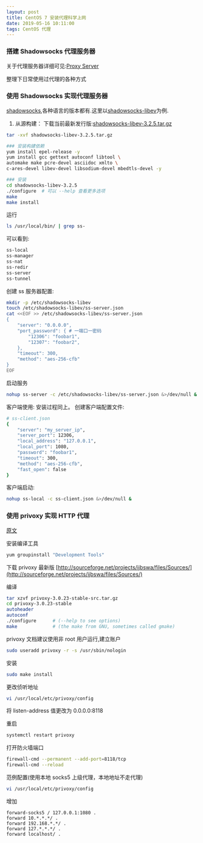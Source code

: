 ```yaml
---
layout: post
title: CentOS 7 安装代理科学上网
date: 2019-05-16 10:11:00
tags: CentOS 代理
---
```


### 搭建 Shadowsocks 代理服务器

关于代理服务器详细可见:[Proxy Server](https://en.wikipedia.org/wiki/Proxy_server)

整理下日常使用过代理的各种方式

### 使用 Shadowsocks 实现代理服务器

[shadowsocks]([https://github.com/shadowsocks]),各种语言的版本都有.这里以[shadowsocks-libev](/)为例.

1. 从源构建：
   下载当前最新发行版:[shadowsocks-libev-3.2.5.tar.gz](https://github.com/shadowsocks/shadowsocks-libev/releases/download/v3.2.5/shadowsocks-libev-3.2.5.tar.gz)

```bash
tar -xvf shadowsocks-libev-3.2.5.tar.gz

### 安装构建依赖
yum install epel-release -y
yum install gcc gettext autoconf libtool \
automake make pcre-devel asciidoc xmlto \
c-ares-devel libev-devel libsodium-devel mbedtls-devel -y

### 安装
cd shadowsocks-libev-3.2.5
./configure  # 可以 --help 查看更多选项
make
make install
```

运行

```bash
ls /usr/local/bin/ | grep ss-
```

可以看到:

```bash
ss-local
ss-manager
ss-nat
ss-redir
ss-server
ss-tunnel
```

创建 ss 服务器配置:

```bash
mkdir -p /etc/shadowsocks-libev
touch /etc/shadowsocks-libev/ss-server.json
cat <<EOF >> /etc/shadowsocks-libev/ss-server.json
{
    "server": "0.0.0.0",
    "port_password": { # 一端口一密码
        "12306": "foobar1",
        "12307": "foobar2",
    },
    "timeout": 300,
    "method": "aes-256-cfb"
}
EOF
```

启动服务

```bash
nohup ss-server -c /etc/shadowsocks-libev/ss-server.json &>/dev/null &
```

客户端使用:
安装过程同上。
创建客户端配置文件:

```bash
# ss-client.json
{
    "server": "my_server_ip",
    "server_port": 12306,
    "local_address": "127.0.0.1",
    "local_port": 1080,
    "password": "foobar1",
    "timeout": 300,
    "method": "aes-256-cfb",
    "fast_open": false
}
```

客户端启动:

```bash
nohup ss-local -c ss-client.json &>/dev/null &
```

### 使用 privoxy 实现 HTTP 代理

[原文](https://note.xdq.me/centos-7-an-zhuang-privoxy-2/)

安装编译工具

```bash
yum groupinstall "Development Tools"
```

下载 privoxy 最新版
[http://sourceforge.net/projects/ijbswa/files/Sources/](http://sourceforge.net/projects/ijbswa/files/Sources/)

编译

```bash
tar xzvf privoxy-3.0.23-stable-src.tar.gz
cd privoxy-3.0.23-stable
autoheader
autoconf
./configure      # (--help to see options)
make             # (the make from GNU, sometimes called gmake)
```

privoxy 文档建议使用非 root 用户运行,建立账户

```bash
sudo useradd privoxy -r -s /usr/sbin/nologin
```

安装

```bash
sudo make install
```

更改侦听地址

```bash
vi /usr/local/etc/privoxy/config
```

将 listen-address 值更改为 0.0.0.0:8118

重启

```bash
systemctl restart privoxy
```

打开防火墙端口

```bash
firewall-cmd --permanent --add-port=8118/tcp
firewall-cmd --reload
```

范例配置(使用本地 socks5 上级代理，本地地址不走代理)

```bash
vi /usr/local/etc/privoxy/config
```

增加

```
forward-socks5 / 127.0.0.1:1080 .
forward 10.*.*.*/ .
forward 192.168.*.*/ .
forward 127.*.*.*/ .
forward localhost/ .
```
